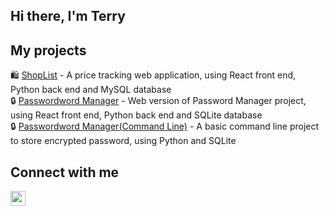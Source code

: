 ## Hi there, I'm Terry

## My projects

🛍 [ShopList](https://github.com/TNirvT/Shoplist) - A price tracking web application, using React front end, Python back end and MySQL database  
🔒 [Passwordword Manager](https://github.com/TNirvT/Password-Manager-Web) - Web version of Password Manager project, using React front end, Python back end and SQLite database  
🔒 [Passwordword Manager(Command Line)](https://github.com/TNirvT/Password-Manager-Web) - A basic command line project to store encrypted password, using Python and SQLite  

## Connect  with me

[<img align="left" alt="email" width="24" src="https://www.svgrepo.com/show/32285/email.svg"/>][email]

[email]: tnirvt@outlook.com
